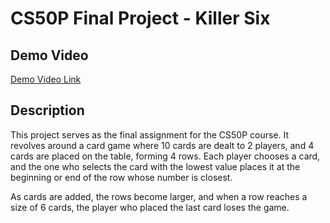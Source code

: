 # CS50P Final Project - Killer Six

## Demo Video
[Demo Video Link](<URL HERE>)

## Description
This project serves as the final assignment for the CS50P course. It revolves around a card game where 10 cards are dealt to 2 players, and 4 cards are placed on the table, forming 4 rows. Each player chooses a card, and the one who selects the card with the lowest value places it at the beginning or end of the row whose number is closest.

As cards are added, the rows become larger, and when a row reaches a size of 6 cards, the player who placed the last card loses the game.


